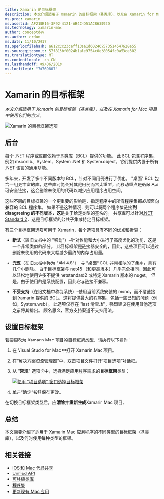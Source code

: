 ```yaml
---
title: Xamarin 的目标框架
description: 本文介绍适用于 Xamarin 的目标框架（基类库），以及在 Xamarin for Mac 项目中使用它们的含义。
ms.prod: xamarin
ms.assetid: AF21BE16-3F92-4121-AB4C-D51AC863D92D
ms.technology: xamarin-mac
author: conceptdev
ms.author: crdun
ms.date: 11/10/2017
ms.openlocfilehash: a612c2c23ceff13ea1d602465573514547628e55
ms.sourcegitcommit: 57f815bf0024b1afe9754c0e28054fc0a53ce302
ms.translationtype: MT
ms.contentlocale: zh-CN
ms.lasthandoff: 09/06/2019
ms.locfileid: "70769807"
---
```

# <a name="target-framework-for-xamarinmac"></a>Xamarin 的目标框架

_本文介绍适用于 Xamarin 的目标框架（基类库），以及在 Xamarin for Mac 项目中使用它们的含义。_

![Xamarin 的目标框架选项](target-framework-images/select-target.png "Xamarin 的目标框架选项")

## <a name="background"></a>后台

每个 .NET 程序或库都依赖于基类库（BCL）提供的功能。 此 BCL 包含程序集，例如 mscorlib、System、System .Net 和 System.object，它们提供内置于所有 .NET 语言的通用功能。

多年来，开发了多个不同版本的 BCL，针对不同用例进行了优化。 "桌面" BCL 包含一组更丰富的库，这些库可能会对其他用例而言太重型，而移动重点是确保 Api 可安全链接，这会删除未使用的代码以减少应用程序占用空间。

这些不同的目标框架的一个更重要的影响是，指定程序中的所有程序集都*必须*面向兼容的 BCL 程序集。 如果不是这种情况，则可以将两个程序集链接**到 disagreeing 的不同版本，这**是关于给定类型的签名的。 共享库可以针对[.NET Standard 2](https://blog.xamarin.com/share-code-net-standard-2-0/)，这是目标框架的公共子集或特定目标框架。

有三个目标框架选项可用于 Xamarin，每个选项具有不同的优点和折衷：

- **新式**（较旧文档中的 "移动"）–针对性能和大小进行了高度优化的功能，这是一个非常类似的部分。 此目标框架是链接器安全的，因此，这些项目可以通过删除未使用的代码来大幅减少最终的内存占用量。

- **完整**（在旧文档中称为 "XM 4.5"）-与 "桌面" BCL 非常相似的子集中，具有几个小删除。 由于目标框架与 net45 （和更高版本）几乎完全相同，因此可以轻松地使用许多不提供 netstandard2 或特定 Xamarin 版本的 nuget。 但是，由于使用的是系统配置，因此它与链接不兼容。

- **不受支持**（在旧文档中称为系统）–使用当前系统安装的 mono，而不是链接到 Xamarin 提供的 BCL。 这将提供最大的程序集，包括一些已知的问题（例如，System.web）。 此选项仅存在 "last 滑雪场"，强烈建议在使用其他选项之前将其排出。 顾名思义，官方支持渠道不支持用法。

## <a name="setting-the-target-framework"></a>设置目标框架

若要更改为 Xamarin Mac 项目的目标框架类型，请执行以下操作：

1. 在 Visual Studio for Mac 中打开 Xamarin.Mac 项目。
2. 在“解决方案资源管理器”中，双击项目文件打开“项目选项”对话框。
3. 从 "**常规**" 选项卡中，选择满足应用程序需求的**目标框架**类型：

    [![使用 "项目选项" 窗口选择目标框架](target-framework-images/select-target-full.png "使用 \"项目选项\" 窗口选择目标框架")](target-framework-images/select-target-full-large.png#lightbox)

4. 单击“确定”按钮保存更改。

在切换目标框架类型后，应**清除**并**重新生成**Xamarin Mac 项目。

## <a name="summary"></a>总结

本文简要介绍了适用于 Xamarin Mac 应用程序的不同类型的目标框架（基类库），以及何时使用每种类型的框架。

## <a name="related-links"></a>相关链接

- [iOS 和 Mac 代码共享](~/cross-platform/macios/index.md)
- [Unified API](~/cross-platform/macios/unified/index.md)
- [可移植类库](~/cross-platform/app-fundamentals/pcl.md)
- [程序集](~/cross-platform/internals/available-assemblies.md)
- [更新现有 Mac 应用](~/cross-platform/macios/unified/updating-mac-apps.md)
